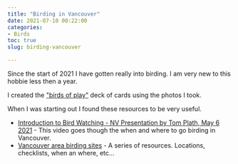 ```yaml
---
title: "Birding in Vancouver"
date: 2021-07-10 00:22:00
categories:
- Birds
toc: true
slug: birding-vancouver

---
```


Since the start of 2021 I have gotten really into birding. I am very new to this hobbie less then a year.

I created the ["birds of play"](https://blog.abluestar.com/projects/2021-bird-playing-cards/) deck of cards using the photos I took.

When I was starting out I found these resources to be very useful.

- [Introduction to Bird Watching - NV Presentation by Tom Plath, May 6 2021](https://www.youtube.com/watch?v=Xc_QZ7I03Kg) - This video goes though the when and where to go birding in Vancouver.
- [Vancouver area birding sites](https://naturevancouver.ca/birding/birding_birding_sites/) - A series of resources. Locations, checklists, when an where, etc...
